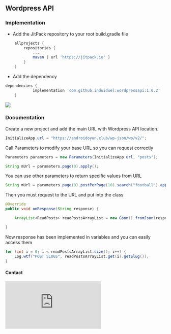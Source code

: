 ## Wordpress API
### Implementation
- Add the JitPack repository to your root build.gradle file

```gradle
	allprojects {
		repositories {
			...
			maven { url 'https://jitpack.io' }
		}
	}
```

- Add the dependency

```gradle
dependencies {
	        implementation 'com.github.induiduel:wordpressapi:1.0.2'
	}
```

[![](https://jitpack.io/v/induiduel/wordpressapi.svg)](https://jitpack.io/#induiduel/wordpressapi) 


### Documentation

Create a new project and  add the main URL with Wordpress API location.

```java
InitializeApp.url = "https://androidoyun.club/wp-json/wp/v2/";
```

Call Parameters to modify your base URL so you can request correctly

```java
Parameters parameters = new Parameters(InitializeApp.url, "posts");

String mUrl = parameters.page(0).apply();
```

You can use other parameters to return specific values from URL

```java
String mUrl = parameters.page(0).postPerPage(10).search("football").apply();
```

Then you must request to the URL and put into the class

```java
@Override
public void onResponse(String response) {

	ArrayList<ReadPosts> readPostsArrayList = new Gson().fromJson(response, new TypeToken<ArrayList<ReadPosts>>() {}.getType());

}
```
Now response has been implemented in variables and you can easily access them

```java
for (int i = 0; i < readPostsArrayList.size(); i++) {
	Log.wtf("POST SLUGS", readPostsArrayList.get(i).getSlug());
}
```

#### Contact
[![N|Circle](https://cdn.r10.net/image.php?u=121169)](https://www.instagram.com/nofrost.life/)
